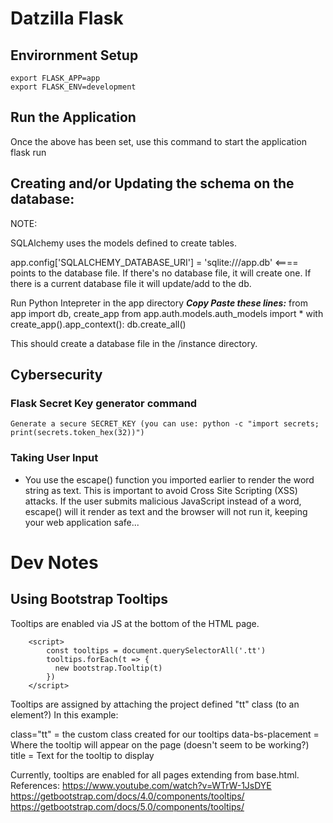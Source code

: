 # Datzilla Flask

## Envirornment Setup

    export FLASK_APP=app
    export FLASK_ENV=development


## Run the Application

Once the above has been set, use this command to start the application
    flask run

## Creating and/or Updating the schema on the database:

NOTE:

SQLAlchemy uses the models defined to create tables.

app.config['SQLALCHEMY_DATABASE_URI'] = 'sqlite:///app.db'  <==== points to the database file.
If there's no database file, it will create one.
If there is a current database file it will update/add to the db.


Run Python Intepreter in the app directory
***Copy Paste these lines:***
    from app import db, create_app
    from app.auth.models.auth_models import *
    with create_app().app_context():
	    db.create_all()

This should create a database file in the /instance directory.

## Cybersecurity
### Flask Secret Key generator command
    Generate a secure SECRET_KEY (you can use: python -c "import secrets; print(secrets.token_hex(32))")


### Taking User Input

- You use the escape() function you imported earlier to render the word string as text. This is important to avoid Cross Site Scripting (XSS) attacks. If the user submits malicious JavaScript instead of a word, escape() will it render as text and the browser will not run it, keeping your web application safe...


# Dev Notes

## Using Bootstrap Tooltips
Tooltips are enabled via JS at the bottom of the HTML page.

        <script>
            const tooltips = document.querySelectorAll('.tt')
            tooltips.forEach(t => {
              new bootstrap.Tooltip(t)
            })
        </script>


Tooltips are assigned by attaching the project defined "tt" class (to an element?)
<span class="tt" data-bs-placement="auto" title="Tooltip Text"></span>
In this example:

class="tt" = the custom class created for our tooltips
data-bs-placement = Where the tooltip will appear on the page (doesn't seem to be working?)
title = Text for the tooltip to display

Currently, tooltips are enabled for all pages extending from base.html.
References:
https://www.youtube.com/watch?v=WTrW-1JsDYE
https://getbootstrap.com/docs/4.0/components/tooltips/
https://getbootstrap.com/docs/5.0/components/tooltips/

